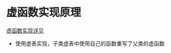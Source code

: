 # 虚函数实现原理

[虚函数实现详见](https://blog.csdn.net/jiangnanyouzi/article/details/3720807)

- 使用虚表实现，子类虚表中使用自己的函数重写了父类的虚函数
